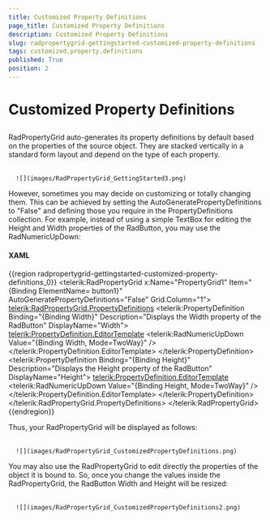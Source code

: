 ```yaml
---
title: Customized Property Definitions
page_title: Customized Property Definitions
description: Customized Property Definitions
slug: radpropertygrid-gettingstarted-customized-property-definitions
tags: customized,property,definitions
published: True
position: 2
---
```


# Customized Property Definitions



## 

RadPropertyGrid auto-generates its property definitions by default based on the properties of the source object. They are stacked vertically in a standard form layout and depend on the type of each property. 




         
      ![](images/RadPropertyGrid_GettingStarted3.png)



However, sometimes you may decide on customizing or totally changing them. This can be achieved by setting the AutoGeneratePropertyDefinitions to "False" and defining those you require in the PropertyDefinitions collection. For example, instead of using a simple TextBox for editing the Height and Width properties of the RadButton, you may use the RadNumericUpDown:

#### __XAML__

{{region radpropertygrid-gettingstarted-customized-property-definitions_0}}
	<telerik:RadPropertyGrid x:Name="PropertyGrid1" Item="{Binding ElementName= button1}"
	    AutoGeneratePropertyDefinitions="False" 
	             Grid.Column="1">
	 <telerik:RadPropertyGrid.PropertyDefinitions>
	  <telerik:PropertyDefinition Binding="{Binding Width}" Description="Displays the Width property of the RadButton" DisplayName="Width">
	   <telerik:PropertyDefinition.EditorTemplate>
	    <DataTemplate>
	     <telerik:RadNumericUpDown Value="{Binding Width, Mode=TwoWay}" />
	    </DataTemplate>
	   </telerik:PropertyDefinition.EditorTemplate>
	  </telerik:PropertyDefinition>
	  <telerik:PropertyDefinition Binding="{Binding Height}" Description="Displays the Height property of the RadButton" DisplayName="Height">
	   <telerik:PropertyDefinition.EditorTemplate>
	    <DataTemplate>
	     <telerik:RadNumericUpDown Value="{Binding Height, Mode=TwoWay}" />
	    </DataTemplate>
	   </telerik:PropertyDefinition.EditorTemplate>
	  </telerik:PropertyDefinition>
	 </telerik:RadPropertyGrid.PropertyDefinitions>
	</telerik:RadPropertyGrid>
	{{endregion}}



Thus, your RadPropertyGrid will be displayed as follows:




         
      ![](images/RadPropertyGrid_CustomizedPropertyDefinitions.png)

You may also use the RadPropertyGrid to edit directly the properties of the object it is bound to. So, once you change the values inside the RadPropertyGrid, the RadButton Width and Height will be resized:




         
      ![](images/RadPropertyGrid_CustomizedPropertyDefinitions2.png)


